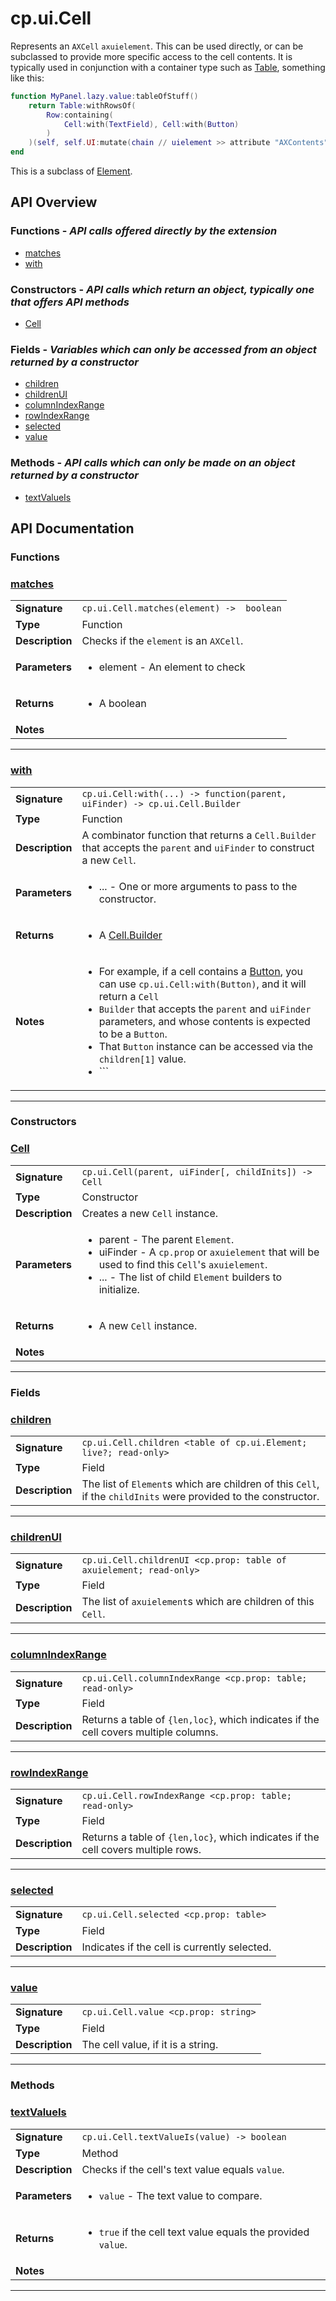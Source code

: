 # cp.ui.Cell

Represents an `AXCell` `axuielement`. This can be used directly, or can be subclassed to provide more specific access to the cell contents.
It is typically used in conjunction with a container type such as [Table](cp.ui.Table.md), something like this:

```lua
function MyPanel.lazy.value:tableOfStuff()
    return Table:withRowsOf(
        Row:containing(
            Cell:with(TextField), Cell:with(Button)
        )
    )(self, self.UI:mutate(chain // uielement >> attribute "AXContents"))
end
```

This is a subclass of [Element](cp.ui.Element.md).

## API Overview
### **Functions** - _API calls offered directly by the extension_
 * [matches](#matches)
 * [with](#with)

### **Constructors** - _API calls which return an object, typically one that offers API methods_
 * [Cell](#cell)

### **Fields** - _Variables which can only be accessed from an object returned by a constructor_
 * [children](#children)
 * [childrenUI](#childrenui)
 * [columnIndexRange](#columnindexrange)
 * [rowIndexRange](#rowindexrange)
 * [selected](#selected)
 * [value](#value)

### **Methods** - _API calls which can only be made on an object returned by a constructor_
 * [textValueIs](#textvalueis)


## API Documentation

### Functions


### [matches](#matches)

|                                             |                                                                                     |
| --------------------------------------------|-------------------------------------------------------------------------------------|
| **Signature**                               | `cp.ui.Cell.matches(element) ->  boolean`                                                                    |
| **Type**                                    | Function                                                                     |
| **Description**                             | Checks if the `element` is an `AXCell`.                                                                     |
| **Parameters**                              | <ul><li>element - An element to check</li></ul> |
| **Returns**                                 | <ul><li>A boolean</li></ul>          |
| **Notes**                                   | <ul></ul>                |

---

### [with](#with)

|                                             |                                                                                     |
| --------------------------------------------|-------------------------------------------------------------------------------------|
| **Signature**                               | `cp.ui.Cell:with(...) -> function(parent, uiFinder) -> cp.ui.Cell.Builder`                                                                    |
| **Type**                                    | Function                                                                     |
| **Description**                             | A combinator function that returns a `Cell.Builder` that accepts the `parent` and `uiFinder` to construct a new `Cell`.                                                                     |
| **Parameters**                              | <ul><li>... - One or more arguments to pass to the constructor.</li></ul> |
| **Returns**                                 | <ul><li>A [Cell.Builder](cp.ui.Cell.Builder.md)</li></ul>          |
| **Notes**                                   | <ul><li>For example, if a cell contains a [Button](cp.ui.Button.md), you can use `cp.ui.Cell:with(Button)`, and it will return a `Cell`</li><li>   `Builder` that accepts the `parent` and `uiFinder` parameters, and whose contents is expected to be a `Button`.</li><li>   That `Button` instance can be accessed via the `children[1]` value.</li><li>   ```</li></ul>                |

---
### Constructors


### [Cell](#cell)

|                                             |                                                                                     |
| --------------------------------------------|-------------------------------------------------------------------------------------|
| **Signature**                               | `cp.ui.Cell(parent, uiFinder[, childInits]) -> Cell`                                                                    |
| **Type**                                    | Constructor                                                                     |
| **Description**                             | Creates a new `Cell` instance.                                                                     |
| **Parameters**                              | <ul><li>parent - The parent `Element`.</li><li>uiFinder - A `cp.prop` or `axuielement` that will be used to find this `Cell`'s `axuielement`.</li><li>... - The list of child `Element` builders to initialize.</li></ul> |
| **Returns**                                 | <ul><li>A new `Cell` instance.</li></ul>          |
| **Notes**                                   | <ul></ul>                |

---
### Fields


### [children](#children)

|                                             |                                                                                     |
| --------------------------------------------|-------------------------------------------------------------------------------------|
| **Signature**                               | `cp.ui.Cell.children <table of cp.ui.Element; live?; read-only>`                                                                    |
| **Type**                                    | Field                                                                     |
| **Description**                             | The list of `Element`s which are children of this `Cell`, if the `childInits` were provided to the constructor.                                                                     |

---

### [childrenUI](#childrenui)

|                                             |                                                                                     |
| --------------------------------------------|-------------------------------------------------------------------------------------|
| **Signature**                               | `cp.ui.Cell.childrenUI <cp.prop: table of axuielement; read-only>`                                                                    |
| **Type**                                    | Field                                                                     |
| **Description**                             | The list of `axuielement`s which are children of this `Cell`.                                                                     |

---

### [columnIndexRange](#columnindexrange)

|                                             |                                                                                     |
| --------------------------------------------|-------------------------------------------------------------------------------------|
| **Signature**                               | `cp.ui.Cell.columnIndexRange <cp.prop: table; read-only>`                                                                    |
| **Type**                                    | Field                                                                     |
| **Description**                             | Returns a table of `{len,loc}`, which indicates if the cell covers multiple columns.                                                                     |

---

### [rowIndexRange](#rowindexrange)

|                                             |                                                                                     |
| --------------------------------------------|-------------------------------------------------------------------------------------|
| **Signature**                               | `cp.ui.Cell.rowIndexRange <cp.prop: table; read-only>`                                                                    |
| **Type**                                    | Field                                                                     |
| **Description**                             | Returns a table of `{len,loc}`, which indicates if the cell covers multiple rows.                                                                     |

---

### [selected](#selected)

|                                             |                                                                                     |
| --------------------------------------------|-------------------------------------------------------------------------------------|
| **Signature**                               | `cp.ui.Cell.selected <cp.prop: table>`                                                                    |
| **Type**                                    | Field                                                                     |
| **Description**                             | Indicates if the cell is currently selected.                                                                     |

---

### [value](#value)

|                                             |                                                                                     |
| --------------------------------------------|-------------------------------------------------------------------------------------|
| **Signature**                               | `cp.ui.Cell.value <cp.prop: string>`                                                                    |
| **Type**                                    | Field                                                                     |
| **Description**                             | The cell value, if it is a string.                                                                     |

---
### Methods


### [textValueIs](#textvalueis)

|                                             |                                                                                     |
| --------------------------------------------|-------------------------------------------------------------------------------------|
| **Signature**                               | `cp.ui.Cell.textValueIs(value) -> boolean`                                                                    |
| **Type**                                    | Method                                                                     |
| **Description**                             | Checks if the cell's text value equals `value`.                                                                     |
| **Parameters**                              | <ul><li>`value`	- The text value to compare.</li></ul> |
| **Returns**                                 | <ul><li>`true` if the cell text value equals the provided `value`.</li></ul>          |
| **Notes**                                   | <ul></ul>                |

---
